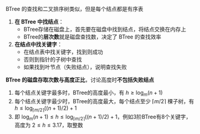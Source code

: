 
BTree 的查找和二叉排序树类似，但是每个结点都是有序表

1. **在 BTree 中找结点**：
	- BTree存储在磁盘上，首先要在磁盘中找到结点，将结点交换在内存上
	- BTree的**层次数**就是磁盘查找数，决定了 BTree 的查找效率
2. **在结点中找关键字**：
	- 在结点表中找关键字，找到则成功
	- 否则到指针的子树中查找
	- 如果找到叶节点（失败结点），说明查找失败

**BTree 的磁盘存取次数与高度正比**，讨论高度时**不包括失败结点**
1. 每个结点关键字最多时，BTree的高度最小，有 $h \geq \log_m(n+1)$
2. 每个结点关键字最少时，BTree的高度最大，每个结点至少 $\lceil m/2 \rceil$ 棵子树，有 $h \leq \log_{\lceil m/2 \rceil} ((n+1)/2)+1$
3. 即 $\log_m(n+1) \leq h \leq \log_{\lceil m/2 \rceil} ((n+1)/2)+1$，例如3阶BTree有8个关键字，高度为 $2 \leq h \leq 3.17$，取整数